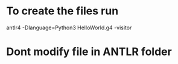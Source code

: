 # To create the files run  
 antlr4 -Dlanguage=Python3 HelloWorld.g4 -visitor
 # Dont modify file in ANTLR folder
